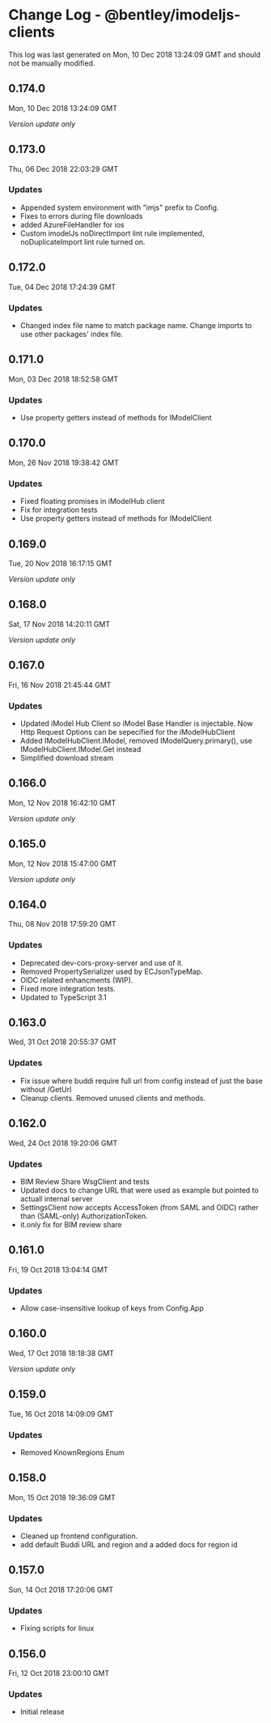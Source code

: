 # Change Log - @bentley/imodeljs-clients

This log was last generated on Mon, 10 Dec 2018 13:24:09 GMT and should not be manually modified.

## 0.174.0
Mon, 10 Dec 2018 13:24:09 GMT

*Version update only*

## 0.173.0
Thu, 06 Dec 2018 22:03:29 GMT

### Updates

- Appended system environment with "imjs" prefix to Config. 
- Fixes to errors during file downloads
- added AzureFileHandler for ios
- Custom imodelJs noDirectImport lint rule implemented, noDuplicateImport lint rule turned on.

## 0.172.0
Tue, 04 Dec 2018 17:24:39 GMT

### Updates

- Changed index file name to match package name. Change imports to use other packages' index file.

## 0.171.0
Mon, 03 Dec 2018 18:52:58 GMT

### Updates

- Use property getters instead of methods for IModelClient

## 0.170.0
Mon, 26 Nov 2018 19:38:42 GMT

### Updates

- Fixed floating promises in iModelHub client
- Fix for integration tests
- Use property getters instead of methods for IModelClient

## 0.169.0
Tue, 20 Nov 2018 16:17:15 GMT

*Version update only*

## 0.168.0
Sat, 17 Nov 2018 14:20:11 GMT

*Version update only*

## 0.167.0
Fri, 16 Nov 2018 21:45:44 GMT

### Updates

- Updated iModel Hub Client so iModel Base Handler is injectable. Now Http Request Options can be sepecified for the iModelHubClient
- Added IModelHubClient.IModel, removed IModelQuery.primary(), use IModelHubClient.IModel.Get instead
- Simplified download stream

## 0.166.0
Mon, 12 Nov 2018 16:42:10 GMT

*Version update only*

## 0.165.0
Mon, 12 Nov 2018 15:47:00 GMT

*Version update only*

## 0.164.0
Thu, 08 Nov 2018 17:59:20 GMT

### Updates

- Deprecated dev-cors-proxy-server and use of it. 
- Removed PropertySerializer used by ECJsonTypeMap.
- OIDC related enhancments (WIP).
- Fixed more integration tests. 
- Updated to TypeScript 3.1

## 0.163.0
Wed, 31 Oct 2018 20:55:37 GMT

### Updates

- Fix issue where buddi require full url from config instead of just the base without /GetUrl
- Cleanup clients. Removed unused clients and methods.

## 0.162.0
Wed, 24 Oct 2018 19:20:06 GMT

### Updates

- BIM Review Share WsgClient and tests
- Updated docs to change URL that were used as example but pointed to actuall internal server
- SettingsClient now accepts AccessToken (from SAML and OIDC) rather than (SAML-only) AuthorizationToken.
- it.only fix for BIM review share

## 0.161.0
Fri, 19 Oct 2018 13:04:14 GMT

### Updates

- Allow case-insensitive lookup of keys from Config.App

## 0.160.0
Wed, 17 Oct 2018 18:18:38 GMT

*Version update only*

## 0.159.0
Tue, 16 Oct 2018 14:09:09 GMT

### Updates

- Removed KnownRegions Enum

## 0.158.0
Mon, 15 Oct 2018 19:36:09 GMT

### Updates

- Cleaned up frontend configuration. 
- add default Buddi URL and region and a added docs for region id

## 0.157.0
Sun, 14 Oct 2018 17:20:06 GMT

### Updates

- Fixing scripts for linux

## 0.156.0
Fri, 12 Oct 2018 23:00:10 GMT

### Updates

- Initial release

